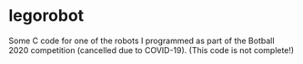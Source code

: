 # legorobot
Some C code for one of the robots I programmed as part of the Botball 2020 competition (cancelled due to COVID-19). (This code is not complete!)
